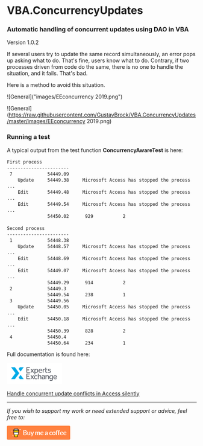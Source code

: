 # VBA.ConcurrencyUpdates

### Automatic handling of concurrent updates using DAO in VBA

Version 1.0.2

If several users try to update the same record simultaneously, an error pops up asking what to do. That's fine, users know what to do. Contrary, if two processes driven from code do the same, there is no one to handle the situation, and it fails. That's bad.  

Here is a method to avoid this situation. 

![General]("images/EEconcurrency 2019.png")

![General](https://raw.githubusercontent.com/GustavBrock/VBA.ConcurrencyUpdates/master/images/EEconcurrency 2019.png)


### Running a test

A typical output from the test function **ConcurrencyAwareTest** is here:

```
First process
-----------------------
 7             54449.09 
    Update     54449.38     Microsoft Access has stopped the process ...
    Edit       54449.48     Microsoft Access has stopped the process ...
    Edit       54449.54     Microsoft Access has stopped the process ...
               54450.02      929           2 

Second process
-----------------------
 1             54448.38 
    Update     54448.57     Microsoft Access has stopped the process ...
    Edit       54448.69     Microsoft Access has stopped the process ...
    Edit       54449.07     Microsoft Access has stopped the process ...
               54449.29      914           2 
 2             54449.3 
               54449.54      238           1 
 3             54449.56 
    Update     54450.05     Microsoft Access has stopped the process ...
    Edit       54450.18     Microsoft Access has stopped the process ...
               54450.39      828           2 
 4             54450.4 
               54450.64      234           1 
```

Full documentation is found here:

![EE Logo](https://raw.githubusercontent.com/GustavBrock/VBA.ConcurrencyUpdates/master/images/EE%20Logo.png)

[Handle concurrent update conflicts in Access silently](https://www.experts-exchange.com/articles/25780/Handle-concurrent-update-conflicts-in-Access-silently.html)

<hr>

*If you wish to support my work or need extended support or advice, feel free to:*

<p>

[<img src="https://raw.githubusercontent.com/GustavBrock/VBA.ConcurrencyUpdates/master/images/BuyMeACoffee.png">](https://www.buymeacoffee.com/gustav/)
